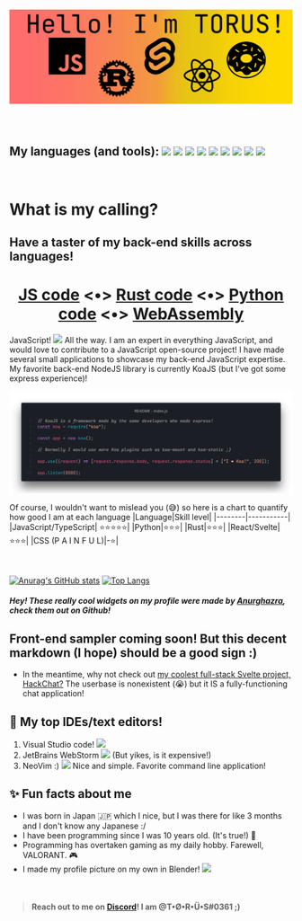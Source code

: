 <h1 align="center"><img src="readme.png"></img></h1>

<br >
<h2>My languages (and tools):  
<code><img src="https://simpleicons.org/icons/python.svg" height="16"></img></code>
<code><img src="https://simpleicons.org/icons/manjaro.svg" height="16"></img></code>
<code><img src="https://simpleicons.org/icons/javascript.svg" height="16"></img></code>
<code><img src="https://simpleicons.org/icons/markdown.svg" height="16"></img></code>
<code><img src="https://simpleicons.org/icons/rust.svg" height="16"></img></code>
<code><img src="https://simpleicons.org/icons/node-dot-js.svg" height="16"></img></code>
<code><img src="https://simpleicons.org/icons/typescript.svg" height="16"></img></code>
<code><img src="https://simpleicons.org/icons/svelte.svg" height="16"></img></code>
<code><img src="https://simpleicons.org/icons/react.svg" height="16"></img></code>
</h2>

<br >

# What is my calling?

## **Have a taster of my back-end skills across languages!**

<p>

<h1 align="center">
<a href="README_js-tab.md">JS code</a> <•>
<a href="README_rust-tab.md">Rust code</a> <•>
<a href="README_python-tab.md">Python code</a> <•>
<a href="README_wasm-tab.md">WebAssembly</a>
</h1>


JavaScript! <img src="https://simpleicons.org/icons/javascript.svg" height="16"> All the way. I am an expert in everything JavaScript, and would love to contribute to a JavaScript open-source project! I have made several small applications to showcase my back-end JavaScript expertise. My favorite back-end NodeJS library is currently KoaJS (but I've got some express experience)!

![JavaScript code example](javascript.png)

</p>

Of course, I wouldn't want to mislead you (😅) so here is a chart to quantify how good I am at each language
|Language|Skill level|
|--------|-----------|
|JavaScript/TypeScript| ⭐⭐⭐⭐⭐|
|Python|⭐⭐⭐|
|Rust|⭐⭐⭐|
|React/Svelte|⭐⭐⭐|
|CSS (P A I N F U L)|-⭐|

<br></br>
[![Anurag's GitHub stats](https://github-readme-stats.vercel.app/api?username=T-O-R-U-S)](https://github.com/T-O-R-U-S)
[![Top Langs](https://github-readme-stats.vercel.app/api/top-langs/?username=T-O-R-U-S&layout=compact)](https://github.com/T-O-R-U-S)
##### Hey! These really cool widgets on my profile were made by [Anurghazra](https://github.com/anuraghazra), check them out on Github!

## Front-end sampler coming soon! But this decent markdown (I hope) should be a good sign :)
- In the meantime, why not check out [my coolest full-stack Svelte project, HackChat?](https://hack-chat-two.vercel.app) The userbase is nonexistent (😭) but it IS a fully-functioning chat application!

## 📝 My top IDEs/text editors!
1. Visual Studio code! <img src="https://simpleicons.org/icons/visualstudiocode.svg" height="16"></img>
2. JetBrains WebStorm <img src="https://simpleicons.org/icons/webstorm.svg" height="16"></img> (But yikes, is it expensive!)
3. NeoVim :)  <img src="https://simpleicons.org/icons/neovim.svg" height="16"></img> Nice and simple. Favorite command line application!
## ✨ Fun facts about me
- I was born in Japan 🇯🇵 which I nice, but I was there for like 3 months and I don't know any Japanese :/
- I have been programming since I was 10 years old. (It's true!) 👶
- Programming has overtaken gaming as my daily hobby. Farewell, VALORANT. 🎮 
- I made my profile picture on my own in Blender! <img src="https://simpleicons.org/icons/blender.svg" height="16"></img>



<br >

> ####  Reach out to me on [Discord](https://www.discord.com/app)! I am @T•Ø•R•Ü•S#0361 ;)
